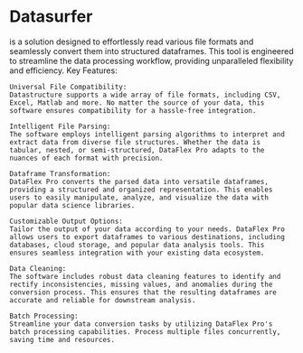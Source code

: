 # Datasurfer 
is a solution designed to effortlessly read various file formats and seamlessly convert them into structured dataframes. This tool is engineered to streamline the data processing workflow, providing unparalleled flexibility and efficiency.
Key Features:

    Universal File Compatibility:
    Datastructure supports a wide array of file formats, including CSV, Excel, Matlab and more. No matter the source of your data, this software ensures compatibility for a hassle-free integration.

    Intelligent File Parsing:
    The software employs intelligent parsing algorithms to interpret and extract data from diverse file structures. Whether the data is tabular, nested, or semi-structured, DataFlex Pro adapts to the nuances of each format with precision.

    Dataframe Transformation:
    DataFlex Pro converts the parsed data into versatile dataframes, providing a structured and organized representation. This enables users to easily manipulate, analyze, and visualize the data with popular data science libraries.

    Customizable Output Options:
    Tailor the output of your data according to your needs. DataFlex Pro allows users to export dataframes to various destinations, including databases, cloud storage, and popular data analysis tools. This ensures seamless integration with your existing data ecosystem.

    Data Cleaning:
    The software includes robust data cleaning features to identify and rectify inconsistencies, missing values, and anomalies during the conversion process. This ensures that the resulting dataframes are accurate and reliable for downstream analysis.

    Batch Processing:
    Streamline your data conversion tasks by utilizing DataFlex Pro's batch processing capabilities. Process multiple files concurrently, saving time and resources.

